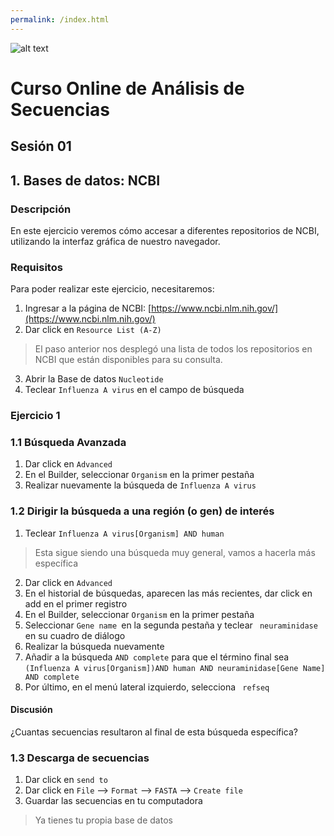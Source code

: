 ```yaml
---
permalink: /index.html
---
```

![alt text](https://solariabiodata.com.mx/images/solaria_banner.png "Soluciones de Siguiente Generación")
# Curso Online de Análisis de Secuencias
## Sesión 01

## 1. Bases de datos: NCBI
### Descripción
En este ejercicio veremos cómo accesar a diferentes repositorios de NCBI, utilizando la interfaz gráfica de nuestro navegador.

### Requisitos

Para poder realizar este ejercicio, necesitaremos:
1. Ingresar a la página de NCBI: [https://www.ncbi.nlm.nih.gov/](https://www.ncbi.nlm.nih.gov/)
2. Dar click en `Resource List (A-Z)`
>  El paso anterior nos desplegó una lista de todos los repositorios en NCBI que están disponibles para su consulta.
3. Abrir la Base de datos `Nucleotide`
4. Teclear `Influenza A virus` en el campo de búsqueda

### Ejercicio 1
### 1.1 Búsqueda Avanzada

1. Dar click en ``Advanced``
2. En el Builder, seleccionar ``Organism`` en la primer pestaña
3. Realizar nuevamente la búsqueda de ``Influenza A virus``

###  1.2 Dirigir la búsqueda a una región (o gen) de interés

1. Teclear ``Influenza A virus[Organism] AND human``
> Esta sigue siendo una búsqueda muy general, vamos a hacerla más específica
2. Dar click en ``Advanced``
3. En el historial de búsquedas, aparecen las más recientes, dar click en add en el primer registro
4. En el Builder, seleccionar ``Organism`` en la primer pestaña
5. Seleccionar ``Gene name ``en la segunda pestaña y teclear `` neuraminidase`` en su cuadro de diálogo
6. Realizar la búsqueda nuevamente
7. Añadir a la búsqueda ``AND complete`` para que el término final sea ``(Influenza A virus[Organism])AND human AND neuraminidase[Gene Name] AND complete``
8. Por último, en el menú lateral izquierdo, selecciona `` refseq``

#### Discusión
¿Cuantas secuencias resultaron al final de esta búsqueda específica?

### 1.3 Descarga de secuencias
1. Dar click en ``send to`` 
2. Dar click en ``File`` --> ``Format`` --> ``FASTA``  --> ``Create file``
3. Guardar las secuencias en tu computadora

>Ya tienes tu propia base de datos
